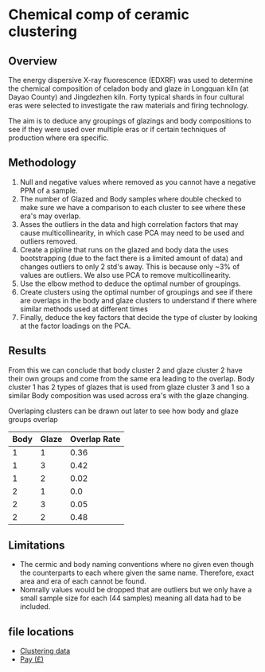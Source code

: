 # Chemical comp of ceramic clustering

## Overview
The energy dispersive X-ray fluorescence (EDXRF) was used to determine the chemical composition of celadon body and glaze in Longquan kiln (at Dayao County) and Jingdezhen kiln. Forty typical shards in four cultural eras were selected to investigate the raw materials and firing technology.

The aim is to deduce any groupings of glazings and body compositions to see if they were used over multiple eras or if certain techniques of production where era specific. 

## Methodology 
1. Null and negative values where removed as you cannot have a negative PPM of a sample.
2. The number of Glazed and Body samples where double checked to make sure we have a comparison to each cluster to see where these era's may overlap.
3. Asses the outliers in the data and high correlation factors that may cause multicollinearity, in which case PCA may need to be used and outliers removed.
4. Create a pipline that runs on the glazed and body data the uses bootstrapping (due to the fact there is a limited amount of data) and changes outliers to only 2 std's away. This is because only ~3% of values are outliers. We also use PCA to remove multicollinearity.
5. Use the elbow method to deduce the optimal number of groupings.
6. Create clusters using the optimal number of groupings and see if there are overlaps in the body and glaze clusters to understand if there where similar methods used at different times
7. Finally, deduce the key factors that decide the type of cluster by looking at the factor loadings on the PCA.

## Results

From this we can conclude that body cluster 2 and glaze cluster 2 have their own groups and come from the same era leading to the overlap.
Body cluster 1 has 2 types of glazes that is used from glaze cluster 3 and 1 so a similar Body composition was used across era's with the glaze changing.

Overlaping clusters can be drawn out later to see how body and glaze groups overlap 

| Body | Glaze | Overlap Rate |
|------|-------|--------------|
| 1    | 1     | 0.36         |
| 1    | 3     | 0.42         |
| 1    | 2     | 0.02         |
| 2    | 1     | 0.0          |
| 2    | 3     | 0.05         |
| 2    | 2     | 0.48         |

## Limitations 
- The cermic and body naming conventions where no given even though the counterparts to each where given the same name. Therefore, exact area and era of each cannot be found.
- Nomrally values would be dropped that are outliers but we only have a small sample size for each (44 samples) meaning all data had to be included.

## file locations
- [Clustering data]([https://www.ons.gov.uk/employmentandlabourmarket/peopleinwork/earningsandworkinghours](https://archive.ics.uci.edu/dataset/583/chemical+composition+of+ceramic+samples)https://archive.ics.uci.edu/dataset/583/chemical+composition+of+ceramic+samples)
- [Pay (£)](https://www.ons.gov.uk/employmentandlabourmarket/peopleinwork/earningsandworkinghours)

